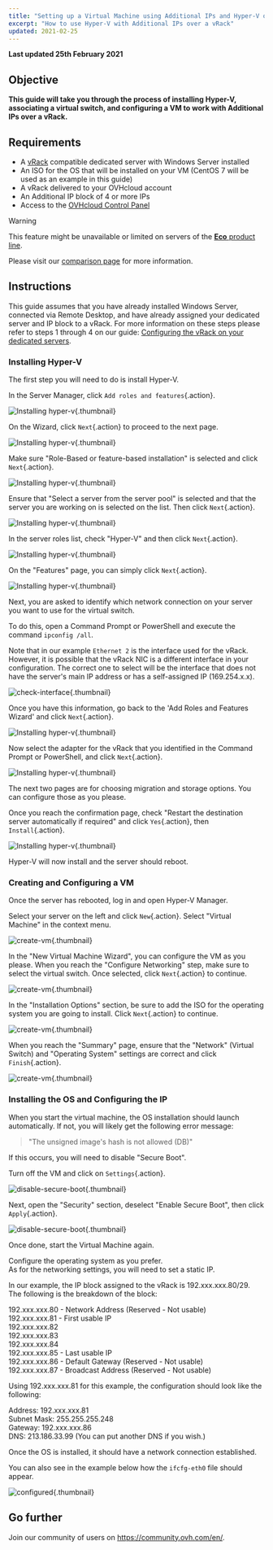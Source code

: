 ```yaml
---
title: "Setting up a Virtual Machine using Additional IPs and Hyper-V over a vRack"
excerpt: "How to use Hyper-V with Additional IPs over a vRack"
updated: 2021-02-25
---
```


**Last updated 25th February 2021**

## Objective

**This guide will take you through the process of installing Hyper-V, associating a virtual switch, and configuring a VM to work with Additional IPs over a vRack.**

## Requirements

- A [vRack](https://www.ovh.com/ca/en/solutions/vrack/) compatible dedicated server with Windows Server installed
- An ISO for the OS that will be installed on your VM (CentOS 7 will be used as an example in this guide)
- A vRack delivered to your OVHcloud account
- An Additional IP block of 4 or more IPs
- Access to the [OVHcloud Control Panel](https://ca.ovh.com/auth/?action=gotomanager&from=https://www.ovh.com/ca/en/&ovhSubsidiary=ca)

> [!warning]
> This feature might be unavailable or limited on servers of the [**Eco** product line](https://eco.ovhcloud.com/en-ca/about/).
>
> Please visit our [comparison page](https://eco.ovhcloud.com/en-ca/compare/) for more information.

## Instructions

This guide assumes that you have already installed Windows Server, connected via Remote Desktop, and have already assigned your dedicated server and IP block to a vRack. For more information on these steps please refer to steps 1 through 4 on our guide: [Configuring the vRack on your dedicated servers](/pages/cloud/dedicated/vrack_configuring_on_dedicated_server).

### Installing Hyper-V

The first step you will need to do is install Hyper-V.

In the Server Manager, click `Add roles and features`{.action}.
 
![Installing hyper-v](images/add-roles-features.png){.thumbnail}

On the Wizard, click `Next`{.action} to proceed to the next page.

![Installing hyper-v](images/add-roles-features-2.png){.thumbnail}

Make sure "Role-Based or feature-based installation" is selected and click `Next`{.action}.

![Installing hyper-v](images/add-roles-features-3.png){.thumbnail}

Ensure that "Select a server from the server pool" is selected and that the server you are working on is selected on the list. Then click `Next`{.action}.

![Installing hyper-v](images/add-roles-features-4.png){.thumbnail}

In the server roles list, check "Hyper-V" and then click `Next`{.action}.

![Installing hyper-v](images/add-roles-features-5.png){.thumbnail}

On the "Features" page, you can simply click `Next`{.action}.

![Installing hyper-v](images/add-roles-features-9.png){.thumbnail}

Next, you are asked to identify which network connection on your server you want to use for the virtual switch.

To do this, open a Command Prompt or PowerShell and execute the command `ipconfig /all`.

Note that in our example `Ethernet 2` is the interface used for the vRack. However, it is possible that the vRack NIC is a different interface in your configuration. The correct one to select will be the interface that does not have the server's main IP address or has a self-assigned IP (169.254.x.x).

![check-interface](images/ipconfig.png){.thumbnail}

Once you have this information, go back to the 'Add Roles and Features Wizard' and click `Next`{.action}.


![Installing hyper-v](images/add-roles-features-6.png){.thumbnail}

Now select the adapter for the vRack that you identified in the Command Prompt or PowerShell, and click `Next`{.action}.

![Installing hyper-v](images/add-roles-features-7.png){.thumbnail}

The next two pages are for choosing migration and storage options. You can configure those as you please.

Once you reach the confirmation page, check "Restart the destination server automatically if required" and click `Yes`{.action}, then `Install`{.action}.

![Installing hyper-v](images/add-roles-features-8.png){.thumbnail}

Hyper-V will now install and the server should reboot.

### Creating and Configuring a VM

Once the server has rebooted, log in and open Hyper-V Manager.

Select your server on the left and click `New`{.action}. Select "Virtual Machine" in the context menu.

![create-vm](images/create-vm.png){.thumbnail}

In the "New Virtual Machine Wizard", you can configure the VM as you please. When you reach the "Configure Networking" step, make sure to select the virtual switch. Once selected, click `Next`{.action} to continue.

![create-vm](images/create-vm-2.png){.thumbnail}

In the "Installation Options" section, be sure to add the ISO for the operating system you are going to install. Click `Next`{.action} to continue.

![create-vm](images/create-vm-3.png){.thumbnail}

When you reach the "Summary" page, ensure that the "Network" (Virtual Switch) and "Operating System" settings are correct and click `Finish`{.action}.

![create-vm](images/create-vm-4.png){.thumbnail}

### Installing the OS and Configuring the IP

When you start the virtual machine, the OS installation should launch automatically. If not, you will likely get the following error message:

>"The unsigned image's hash is not allowed (DB)"

If this occurs, you will need to disable "Secure Boot".

Turn off the VM and click on `Settings`{.action}.

![disable-secure-boot](images/disable-secure-boot.png){.thumbnail}

Next, open the "Security" section, deselect "Enable Secure Boot", then click `Apply`{.action}.

![disable-secure-boot](images/disable-secure-boot-2.png){.thumbnail}

Once done, start the Virtual Machine again.

Configure the operating system as you prefer.
<br>As for the networking settings, you will need to set a static IP.

In our example, the IP block assigned to the vRack is 192.xxx.xxx.80/29. The following is the breakdown of the block:

192.xxx.xxx.80 - Network Address (Reserved - Not usable)
<br>192.xxx.xxx.81 - First usable IP
<br>192.xxx.xxx.82
<br>192.xxx.xxx.83
<br>192.xxx.xxx.84
<br>192.xxx.xxx.85 - Last usable IP
<br>192.xxx.xxx.86 - Default Gateway (Reserved - Not usable)
<br>192.xxx.xxx.87 - Broadcast Address (Reserved - Not usable)

Using 192.xxx.xxx.81 for this example, the configuration should look like the following:

Address: 192.xxx.xxx.81
<br>Subnet Mask: 255.255.255.248
<br>Gateway: 192.xxx.xxx.86
<br>DNS: 213.186.33.99 (You can put another DNS if you wish.)

Once the OS is installed, it should have a network connection established.

You can also see in the example below how the `ifcfg-eth0` file should appear.

![configured](images/configured.png){.thumbnail}

## Go further

Join our community of users on <https://community.ovh.com/en/>.

